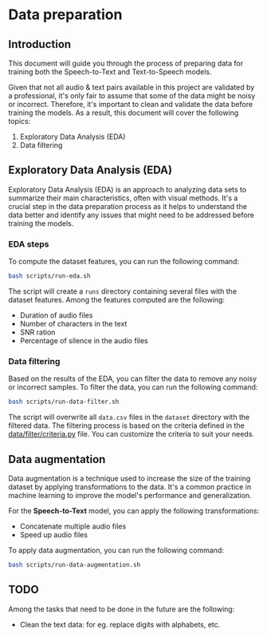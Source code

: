 # Data preparation

## Introduction

This document will guide you through the process of preparing data for training both the Speech-to-Text and Text-to-Speech models.

Given that not all audio & text pairs available in this project are validated by a professional, it's only fair to assume that some of the data might be noisy or incorrect. Therefore, it's important to clean and validate the data before training the models. As a result, this document will cover the following topics:
1. Exploratory Data Analysis (EDA)
2. Data filtering

## Exploratory Data Analysis (EDA)

Exploratory Data Analysis (EDA) is an approach to analyzing data sets to summarize their main characteristics, often with visual methods. It's a crucial step in the data preparation process as it helps to understand the data better and identify any issues that might need to be addressed before training the models.

### EDA steps

To compute the dataset features, you can run the following command:

```bash
bash scripts/run-eda.sh
```

The script will create a `runs` directory containing several files with the dataset features. Among the features computed are the following:
* Duration of audio files
* Number of characters in the text
* SNR ration
* Percentage of silence in the audio files
  
### Data filtering

Based on the results of the EDA, you can filter the data to remove any noisy or incorrect samples. To filter the data, you can run the following command:

```bash
bash scripts/run-data-filter.sh
```

The script will overwrite all `data.csv` files in the `dataset` directory with the filtered data. The filtering process is based on the criteria defined in the [data/filter/criteria.py](data/filter/criteria.py) file. You can customize the criteria to suit your needs.

## Data augmentation

Data augmentation is a technique used to increase the size of the training dataset by applying transformations to the data. It's a common practice in machine learning to improve the model's performance and generalization.

For the **Speech-to-Text** model, you can apply the following transformations:
* Concatenate multiple audio files
* Speed up audio files

To apply data augmentation, you can run the following command:

```bash
bash scripts/run-data-augmentation.sh
```

## TODO

Among the tasks that need to be done in the future are the following:
* Clean the text data: for eg. replace digits with alphabets, etc.